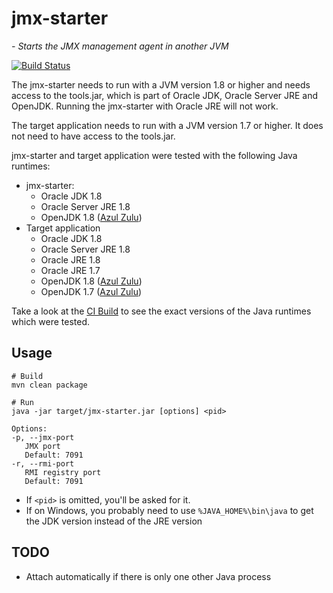 # jmx-starter
*- Starts the JMX management agent in another JVM*

[![Build Status](https://travis-ci.org/ferstl/jmx-starter.svg?branch=master)](https://travis-ci.org/ferstl/jmx-starter)

The jmx-starter needs to run with a JVM version 1.8 or higher and needs access to the tools.jar, which is part of Oracle JDK, Oracle Server JRE and OpenJDK. Running the jmx-starter with Oracle JRE will not work.

The target application needs to run with a JVM version 1.7 or higher. It does not need to have access to the tools.jar.

jmx-starter and target application were tested with the following Java runtimes:
- jmx-starter:
  - Oracle JDK 1.8
  - Oracle Server JRE 1.8
  - OpenJDK 1.8 ([Azul Zulu](http://www.azulsystems.com/products/zulu))
- Target application
  - Oracle JDK 1.8
  - Oracle Server JRE 1.8
  - Oracle JRE 1.8
  - Oracle JRE 1.7
  - OpenJDK 1.8 ([Azul Zulu](http://www.azulsystems.com/products/zulu))
  - OpenJDK 1.7 ([Azul Zulu](http://www.azulsystems.com/products/zulu))

Take a look at the [CI Build](https://travis-ci.org/ferstl/jmx-starter) to see the exact versions of the Java runtimes which were tested.

## Usage

    # Build
    mvn clean package
    
    # Run
    java -jar target/jmx-starter.jar [options] <pid>

    Options:
    -p, --jmx-port
       JMX port
       Default: 7091
    -r, --rmi-port
       RMI registry port
       Default: 7091

- If `<pid>` is omitted, you'll be asked for it.
- If on Windows, you probably need to use `%JAVA_HOME%\bin\java` to get the JDK version instead of the JRE version

## TODO
- Attach automatically if there is only one other Java process

